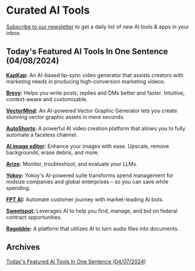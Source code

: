 # Curated AI Tools

[Subscribe to our newsletter](https://curatedaitools.substack.com/) to get a daily list of new AI tools & apps in your inbox.

## Today's Featured AI Tools In One Sentence (04/08/2024)

**[KapKap](https://www.kapkap.ai/):** An AI-based lip-sync video generator that assists creators with marketing needs in producing high-conversion marketing videos.

**[Brevy](https://www.brevy.social/):** Helps you write posts, replies and DMs better and faster. Intuitive, context-aware and customizable.

**[VectorMind](https://vectormind.io/):** An AI-powered Vector Graphic Generator lets you create stunning vector graphic assets in mere seconds.

**[AutoShorts](https://autoshorts.ai/):** A powerful AI video creation platform that allows you to fully automate a faceless channel.

**[AI image editor](https://www.imagewith.ai/):** Enhance your images with ease. Upscale, remove backgrounds, erase debris, and more.

**[Arize](https://arize.com/):** Monitor, troubleshoot, and evaluate your LLMs.

**[Yokoy](https://yokoy.io/):** Yokoy's AI-powered suite transforms spend management for midsize companies and global enterprises – so you can save while spending.

**[FPT AI](https://fpt.ai/):** Automate customer journey with market-leading AI bots.

**[Sweetspot](https://www.sweetspot.so/):** Leverages AI to help you find, manage, and bid on federal contract opportunities.

**[Ragobble](https://ragobble.com/):** A platform that utilizes Al to turn audio files into documents.

## Archives

[Today's Featured AI Tools In One Sentence (04/07/2024)](https://curatedaitools.substack.com/p/todays-featured-ai-tools-in-one-sentence)
